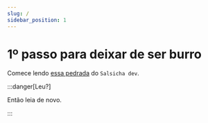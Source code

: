 ```yaml
---
slug: /
sidebar_position: 1
---
```


# 1º passo para deixar de ser burro

Comece lendo [essa pedrada](https://telegra.ph/como-come%C3%A7ar-a-programar-03-12) do `Salsicha dev`.

:::danger[Leu?]

Então leia de novo.

:::
